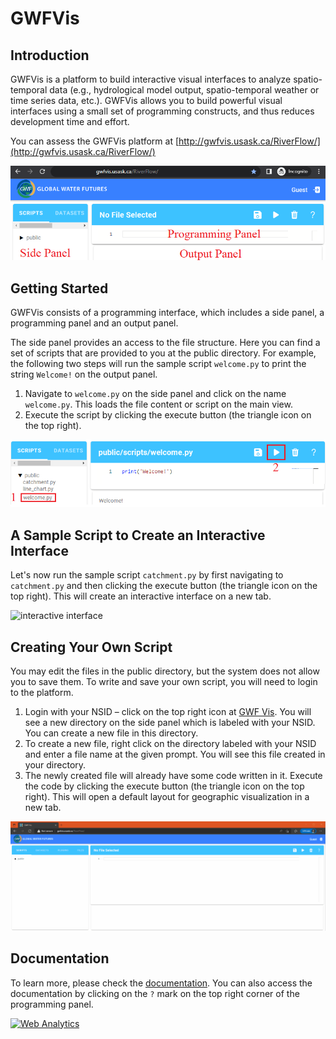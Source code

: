 # __GWFVis__
## Introduction
GWFVis is a platform to build interactive visual interfaces to analyze  spatio-temporal data (e.g., hydrological model output, spatio-temporal weather or time series data, etc.). GWFVis allows you to build powerful visual interfaces using a small set of programming constructs, and thus reduces development time and effort. 

You can assess the GWFVis platform at [http://gwfvis.usask.ca/RiverFlow/](http://gwfvis.usask.ca/RiverFlow/)

![introduction](./images/intro-1.png)

## Getting Started 

GWFVis consists of a programming interface, which includes a side panel, a programming panel and an output panel. 

The side panel provides an access to the file structure. Here you can find a set of scripts that are provided to you at the public directory. For example, the following two steps will run the sample script `welcome.py` to print the string  `Welcome!` on the output panel.

1. Navigate to `welcome.py` on the side panel and click on the name `welcome.py`. This loads the file content or script on the main view. 
1. Execute the script by clicking the execute button (the triangle icon on the top right).


![console output](./images/intro-2.png)

## A Sample Script to Create an Interactive Interface

Let's now run the sample script `catchment.py` by first navigating to  `catchment.py` and then clicking the execute button (the triangle icon on the top right). This will create an interactive interface on a new tab. 


![interactive interface](./images/intro-5.gif)

## Creating Your Own Script

You may edit the files in the public directory, but the system does not allow you to save them. To write and save your own script, you will need to login to the platform. 

1. Login with your NSID – click on the top right icon at [GWF Vis](http://gwfvis.usask.ca/RiverFlow/). You will see a new directory on the side panel which is labeled with your NSID. You can create a new file in this directory.
1. To create a new file, right click on the directory labeled with your NSID and enter a file name at the given prompt. You will see this file created in your directory.
1.	The newly created file will already have some code written in it. 	Execute the code by clicking the execute button (the triangle icon on the top right). This will open a default layout for geographic visualization in a new tab. 

![login and create](./images/intro-6.gif)

## Documentation

To learn more, please check the [documentation](./doc.md). You can also access the documentation by clicking on the `?` mark on the top right corner of the programming panel.
 


 

<!-- Default Statcounter code for river-flow
https://github.com/river-flow-vis/docs -->
<script type="text/javascript">
var sc_project=12794055; 
var sc_invisible=1; 
var sc_security="93af89ae"; 
</script>
<script type="text/javascript"
src="https://www.statcounter.com/counter/counter.js"
async></script>
<noscript><div class="statcounter"   text="#ffffff" link="#ff0000" vlink="#ff0000" alink="#ff0000"><a title="Web Analytics"
href="https://statcounter.com/" target="_blank"><img
class="statcounter"
src="https://c.statcounter.com/12794055/0/93af89ae/1/"
alt="Web Analytics"
referrerPolicy="no-referrer-when-downgrade"></a></div></noscript>
<!-- End of Statcounter Code -->